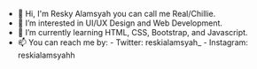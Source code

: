 - 👋 Hi, I'm Resky Alamsyah you can call me Real/Chillie.
- 👀 I’m interested in UI/UX Design and Web Development.
- 🌱 I’m currently learning HTML, CSS, Bootstrap, and Javascript.
- 📫 You can reach me by:
      - Twitter: reskialamsyah_
      - Instagram: reskialamsyahh

<!---
Chillie15/Chillie15 is a ✨ special ✨ repository because its `README.md` (this file) appears on your GitHub profile.
You can click the Preview link to take a look at your changes.
--->
